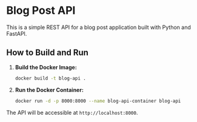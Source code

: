 # Blog Post API

This is a simple REST API for a blog post application built with Python and FastAPI.

## How to Build and Run

1.  **Build the Docker Image:**
    ```sh
    docker build -t blog-api .
    ```

2.  **Run the Docker Container:**
    ```sh
    docker run -d -p 8000:8000 --name blog-api-container blog-api
    ```

The API will be accessible at `http://localhost:8000`.
